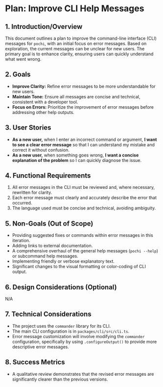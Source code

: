 # Plan: Improve CLI Help Messages

## 1. Introduction/Overview

This document outlines a plan to improve the command-line interface (CLI) messages for `pochi`, with an initial focus on error messages. Based on exploration, the current messages can be unclear for new users. The primary goal is to enhance clarity, ensuring users can quickly understand what went wrong.

## 2. Goals

*   **Improve Clarity:** Refine error messages to be more understandable for new users.
*   **Maintain Tone:** Ensure all messages are concise and technical, consistent with a developer tool.
*   **Focus on Errors:** Prioritize the improvement of error messages before addressing other help outputs.

## 3. User Stories

*   **As a new user,** when I enter an incorrect command or argument, **I want to see a clear error message** so that I can understand my mistake and correct it without confusion.
*   **As a new user,** when something goes wrong, **I want a concise explanation of the problem** so I can quickly diagnose the issue.

## 4. Functional Requirements

1.  All error messages in the CLI must be reviewed and, where necessary, rewritten for clarity.
2.  Each error message must clearly and accurately describe the error that occurred.
3.  The language used must be concise and technical, avoiding ambiguity.

## 5. Non-Goals (Out of Scope)

*   Providing suggested fixes or commands within error messages in this iteration.
*   Adding links to external documentation.
*   A comprehensive overhaul of the general help messages (`pochi --help`) or subcommand help messages.
*   Implementing friendly or verbose explanatory text.
*   Significant changes to the visual formatting or color-coding of CLI output.

## 6. Design Considerations (Optional)

N/A

## 7. Technical Considerations

*   The project uses the `commander` library for its CLI.
*   The main CLI configuration is in `packages/cli/src/cli.ts`.
*   Error message customization will involve modifying the `commander` configuration, specifically by using `.configureOutput()` to provide more descriptive error messages.

## 8. Success Metrics

*   A qualitative review demonstrates that the revised error messages are significantly clearer than the previous versions.

